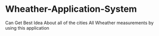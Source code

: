 # Wheather-Application-System
Can Get Best Idea About all of the cities All Wheather measurements by using this application
